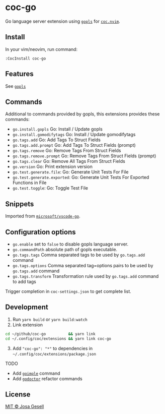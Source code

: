 # coc-go

Go language server extension using [`gopls`](https://github.com/golang/go/wiki/gopls)
for [`coc.nvim`](https://github.com/neoclide/coc.nvim).

## Install

In your vim/neovim, run command:

```
:CocInstall coc-go
```

## Features

See [`gopls`](https://github.com/golang/go/wiki/gopls)

## Commands

Additional to commands provided by gopls, this extensions provides these commands:

- `go.install.gopls` Go: Install / Update gopls
- `go.install.gomodifytags` Go: Install / Update gomodifytags
- `go.tags.add` Go: Add Tags To Struct Fields
- `go.tags.add.prompt` Go: Add Tags To Struct Fields (prompt)
- `go.tags.remove` Go: Remove Tags From Struct Fields
- `go.tags.remove.prompt` Go: Remove Tags From Struct Fields (prompt)
- `go.tags.clear` Go: Remove All Tags From Struct Fields
- `go.version` Go: Print extension version
- `go.test.generate.file`: Go: Generate Unit Tests For File
- `go.test.generate.exported`: Go: Generate Unit Tests For Exported Functions in File
- `go.test.toggle`: Go: Toggle Test File

## Snippets

Imported from [`microsoft/vscode-go`](https://github.com/microsoft/vscode-go).

## Configuration options

- `go.enable` set to `false` to disable gopls language server.
- `go.commandPath` absolute path of gopls executable.
- `go.tags.tags` Comma separated tags to be used by `go.tags.add` command
- `go.tags.options` Comma separated tag=options pairs to be used by `go.tags.add` command
- `go.tags.transform` Transformation rule used by `go.tags.add` command to add tags

Trigger completion in `coc-settings.json` to get complete list.

## Development

1. Run `yarn build` or `yarn build:watch`
2. Link extension

```sh
cd ~/github/coc-go          && yarn link
cd ~/.config/coc/extensions && yarn link coc-go
```

3. Add `"coc-go": "*"` to dependencies in `~/.config/coc/extensions/package.json`

TODO

- Add [`goimple`](https://github.com/sasha-s/goimpl) command
- Add [`godoctor`](https://github.com/godoctor/godoctor) refactor commands

## License

[MIT © Josa Gesell](LICENSE)

